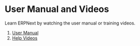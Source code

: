 # User Manual and Videos

Learn ERPNext by watching the user manual or training videos.

1. [User Manual]({{docs_base_url}}/user/manual)
1. [Help Videos]({{docs_base_url}}/user/videos/learn)
